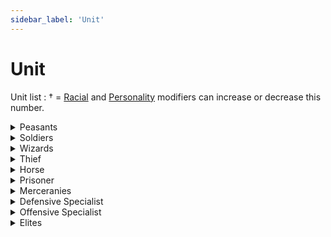 ```yaml
---
sidebar_label: 'Unit'
---
```


# Unit

Unit list : 
† = [Racial](http://wiki.utopia-game.com/index.php?title=Race#Comparison_Table "Race") and [Personality](http://wiki.utopia-game.com/index.php?title=Personality#Comparison_Table "Personality") modifiers can increase or decrease this number.

<details>
  <summary>Peasants</summary>
  <div>
<div>  
Peasants are responsible for working and generating income for your province.
<br/>
  Offensive : -
<br/> 
  Defensive : -
<br/> 
  Cost : -
<br/> 
  Network : 0.25
</div>
</div>
    <br/>
    </details>
 
<details>
  <summary>Soldiers</summary>
  <div>
<div>  
The basic unit for every province. They are drafted from Peasants and can be trained into Specialists, Elites or Thieves. You are not required to pay [Wages](http://wiki.utopia-game.com/index.php?title=Economy#Military_Expenses_.2F_Wages "Economy") for Soldiers.
<br/>
  Offensive : 3†
<br/>
  Defensive :3†
<br/>
  Cost : Varies
<br/> 
  Networth :  1.5†
</div>
</div>
    <br/>
    </details>
  
<details>
  <summary>Wizards</summary>
  <div>
<div>  
Wizards are required to cast spells. They do not count towards your military size. Check out the [Mystics Guide](http://wiki.utopia-game.com/index.php?title=Mystics "Mystics") as well as the [Mystic Formulas](http://wiki.utopia-game.com/index.php?title=Magic_Formulas "Magic Formulas").
<br/>
  Offensive : -
<br/>
  Defensive : -
<br/>
  Cost : -
<br/>
  Networth : 5
</div>
</div>
    <br/>
    </details>
  
<details>
  <summary>Thief</summary>
  <div>
<div>  
The part of your military which will conduct [Thievery ops](http://wiki.utopia-game.com/index.php?title=Thievery "Thievery"). Be sure to check out [Thievery Formulas](http://wiki.utopia-game.com/index.php?title=Thievery_Formulas "Thievery Formulas") as well
<br/>  
  Offensive : -
<br/>
  Defensive : -
<br/>
  Cost : 500gc
<br/>
  Networth : 5
</div>
</div>
    <br/>
    </details>
  
<details>
  <summary>Horse</summary>
  <div>
<div>  
>Sending horses with your attacks adds 3 raw offensive point per horse. You may include up to one horse per military unit sent in combat.
<br/>
  Offensive : 3†
<br/> 
  Defensive : -
<br/>
  Cost : -
<br/>
  Networth :  0.3 per point of power
</div>
</div>
    <br/>
    </details>
  
<details>
  <summary>Prisoner</summary>
  <div>
<div> 
>Prisoners are taken from the total number of enemies that would've been killed after an attack, usually at a 2/3 prisoner to total kills ratio - IF there is room in your dungeons for them. Prisoners have no upkeep, every 2 prisoners fills 1 job, and every prisoner produces 0.75gc per hour. About one third of the prisoners sent are lost in the fight. They are then again immediately available to your general. You can use at most 1 Prisoner for every 5† normal troops you send.
<br/>
  Offensive : 8†
<br/>
  Defensive : -
<br/>
  Cost : -
<br/>
  Networth : 0.2 per point of power
  </div>
</div>
    <br/>
    </details>

<details>
  <summary>Merceranies</summary>
  <div>
<div>   
You can use at most 1 Mercenary for every 5† normal troops you send.
<br/>
  Offensive : 8†
<br/>
  Defensive : -
<br/>
  Cost : 300gc
<br/>
  Networth : -
</div>
</div>
    <br/>
    </details>

<details>
  <summary>Defensive Specialist</summary>
  <div>
<div>  
These troops defend your land only, and are unable to attack.
<br/>
  Offensive : -
<br/>
  Defensive : 10†
<br/>
  Cost : 350 gc
<br/>
  Networth :  0.5 networth per point of power
</div>
</div>
    <br/>
    </details>

<details>
  <summary>Offensive Specialist</summary>
  <div>
<div>    
These troops are used to attack, and are unable to defend.
<br/>
  Offensive : 10†
<br/>
  Defensive : -
<br/>
  Cost : 350 gc
<br/>
  Networth :  0.4 networth per point of power
</div>
</div>
    <br/>
    </details>
  
<details>
  <summary>Elites</summary>
  <div>
<div> 
Elites have offensive as well as defensive strength. Their offensive and defensive values vary from race to race. For Elite values please see the respective [Race](http://wiki.utopia-game.com/index.php?title=Race "Race") page.
<br/>
      Offensive : Varies
<br/> 
  Defensive : Varies
<br/> 
  Cost : Varies
<br/>
  Networth : Varies
</div>
</div>
    <br/>
    </details>